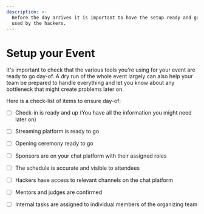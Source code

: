 ```yaml
---
description: >-
  Before the day arrives it is important to have the setup ready and good to be
  used by the hackers.
---
```


# Setup your Event

It's important to check that the various tools you're using for your event are ready to go day-of. A dry run of the whole event largely can also help your team be prepared to handle everything and let you know about any bottleneck that might create problems later on.

Here is a check-list of items to ensure day-of:

* [ ] Check-in is ready and up \(You have all the information you might need later on\)
* [ ] Streaming platform is ready to go
* [ ] Opening ceremony ready to go 
* [ ] Sponsors are on your chat platform with their assigned roles
* [ ] The schedule is accurate and visible to attendees 
* [ ] Hackers have access to relevant channels on the chat platform 
* [ ] Mentors and judges are confirmed 
* [ ] Internal tasks are assigned to individual members of the organizing team 

